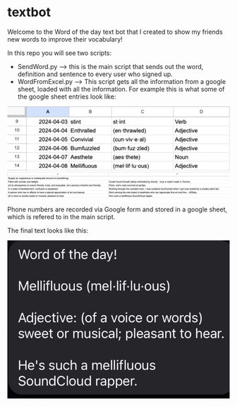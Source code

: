 # textbot

Welcome to the Word of the day text bot that I created to show my friends new words to improve their vocabulary!

In this repo you will see two scripts:
- SendWord.py --> this is the main script that sends out the word, definition and sentence to every user who signed up.
- WordFromExcel.py --> This script gets all the information from a google sheet, loaded with all the information.
    For example this is what some of the google sheet entries look like: 

![alt text](ExcelFirst.png)
![alt text](ExcelSecond.png)

Phone numbers are recorded via Google form and stored in a google sheet, which is refered to in the main script. 

The final text looks like this:

![alt text](PhoneText.jpg)